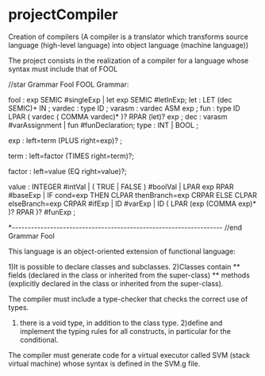 # projectCompiler
Creation of compilers (A compiler is a translator which transforms source language (high-level language) into object language (machine language))

The project consists in the realization of a compiler for a language whose syntax must include that of FOOL

//star Grammar Fool
FOOL Grammar:

fool   : exp SEMIC                 #singleExp
       | let exp SEMIC             #letInExp;
let    : LET (dec SEMIC)+ IN ;
vardec  : type ID ;
varasm     : vardec ASM exp ;
fun    : type ID LPAR ( vardec ( COMMA vardec)* )? RPAR (let)? exp ;
dec   : varasm           #varAssignment
      | fun              #funDeclaration;
type   : INT  | BOOL ;  
    
exp : left=term (PLUS right=exp)? ;
   
term : left=factor (TIMES right=term)?;
   
factor : left=value (EQ right=value)?;     
   
value  : INTEGER                           #intVal
      | ( TRUE | FALSE )                   #boolVal
      | LPAR exp RPAR                      #baseExp
          | IF cond=exp THEN CLPAR thenBranch=exp CRPAR ELSE CLPAR elseBranch=exp CRPAR  #ifExp
          | ID                                             #varExp
          | ID ( LPAR (exp (COMMA exp)* )? RPAR )?         #funExp    ; 

*------------------------------------------------------------------
//end Grammar Fool

This language is an object-oriented extension of functional language:

  1)It is possible to declare classes and subclasses.
  2)Classes contain
    ** fields (declared in the class or inherited from the super-class)
    ** methods (explicitly declared in the class or inherited from the super-class).
  

The compiler must include a type-checker that checks the correct use of types.

  1) there is a void type, in addition to the class type.
  2)define and implement the typing rules for all constructs, in particular for the conditional.

The compiler must generate code for a virtual executor called SVM (stack
virtual machine) whose syntax is defined in the SVM.g file.
